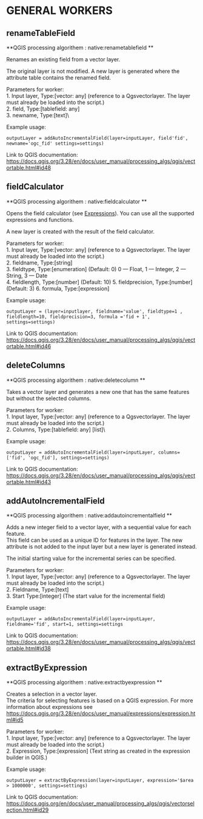 # **GENERAL WORKERS** 

## **renameTableField**
**QGIS processing algorithem : native:renametablefield **

Renames an existing field from a vector layer.

The original layer is not modified. A new layer is generated where the attribute table contains the renamed field.

Parameters for worker: \
    1. Input layer,  Type:[vector: any] (reference to a Qgsvectorlayer. The layer must already be loaded into the script.)\
    2. field, Type:[tablefield: any]\
    3. newname, Type:[text]\

Example usage:
```
outputLayer = addAutoIncrementalField(layer=inputLayer, field'fid', newname='ogc_fid' settings=settings)
```
Link to QGIS documentation:  https://docs.qgis.org/3.28/en/docs/user_manual/processing_algs/qgis/vectortable.html#id48


## **fieldCalculator**

**QGIS processing algorithem : native:fieldcalculator **

Opens the field calculator (see [Expressions](https://docs.qgis.org/3.28/en/docs/user_manual/expressions/expression.html#id5)). You can use all the supported expressions and functions.

A new layer is created with the result of the field calculator.

Parameters for worker: \
    1. Input layer,  Type:[vector: any] (reference to a Qgsvectorlayer. The layer must already be loaded into the script.)\
    2. fieldname, Type:[string]\
    3. fieldtype, Type:[enumeration] (Default: 0) 0 — Float, 1 — Integer, 2 — String, 3 — Date \
    4. fieldlength, Type:[number] (Default: 10)
    5. fieldprecision, Type:[number] (Default: 3) 
    6. formula, Type:[expression]

Example usage:
```
outputLayer = (layer=inputlayer, fieldname='value', fieldtype=1 , fieldlength=10, fieldprecision=3, formula ='fid + 1', settings=settings)
```
Link to QGIS documentation: https://docs.qgis.org/3.28/en/docs/user_manual/processing_algs/qgis/vectortable.html#id46 


## **deleteColumns**

**QGIS processing algorithem : native:deletecolumn **

Takes a vector layer and generates a new one that has the same features but without the selected columns.

Parameters for worker: \
    1. Input layer,  Type:[vector: any] (reference to a Qgsvectorlayer. The layer must already be loaded into the script.)\
    2. Columns, Type:[tablefield: any] [list]\

Example usage:
```
outputLayer = addAutoIncrementalField(layer=inputLayer, columns=['fid', 'ogc_fid'], settings=settings)
```
Link to QGIS documentation:  https://docs.qgis.org/3.28/en/docs/user_manual/processing_algs/qgis/vectortable.html#id43


## **addAutoIncrementalField**
**QGIS processing algorithem : native:addautoincrementalfield **

Adds a new integer field to a vector layer, with a sequential value for each feature.\
This field can be used as a unique ID for features in the layer. The new attribute is not added to the input layer but a new layer is generated instead.

The initial starting value for the incremental series can be specified.

Parameters for worker: \
    1. Input layer,  Type:[vector: any] (reference to a Qgsvectorlayer. The layer must already be loaded into the script.)\
    2. Fieldname, Type:[text]\
    3. Start Type:[integer] (The start value for the incremental field)

Example usage:
```
outputLayer = addAutoIncrementalField(layer=inputLayer, fieldname='fid', start=1, settings=settings
```
Link to QGIS documentation:  https://docs.qgis.org/3.28/en/docs/user_manual/processing_algs/qgis/vectortable.html#id38


## **extractByExpression**
**QGIS processing algorithem : native:extractbyexpression **

Creates a selection in a vector layer.\
The criteria for selecting features is based on a QGIS expression. For more information about expressions see https://docs.qgis.org/3.28/en/docs/user_manual/expressions/expression.html#id5 

Parameters for worker: \
    1. Input layer,  Type:[vector: any] (reference to a Qgsvectorlayer. The layer must already be loaded into the script.)\
    2. Expression, Type:[expression] (Text string as created in the expression builder in QGIS.)

Example usage:
```
outputLayer = extractByExpression(layer=inputLayer, expression='$area > 1000000', settings=settings)
```
Link to QGIS documentation:  https://docs.qgis.org/en/docs/user_manual/processing_algs/qgis/vectorselection.html#id29






